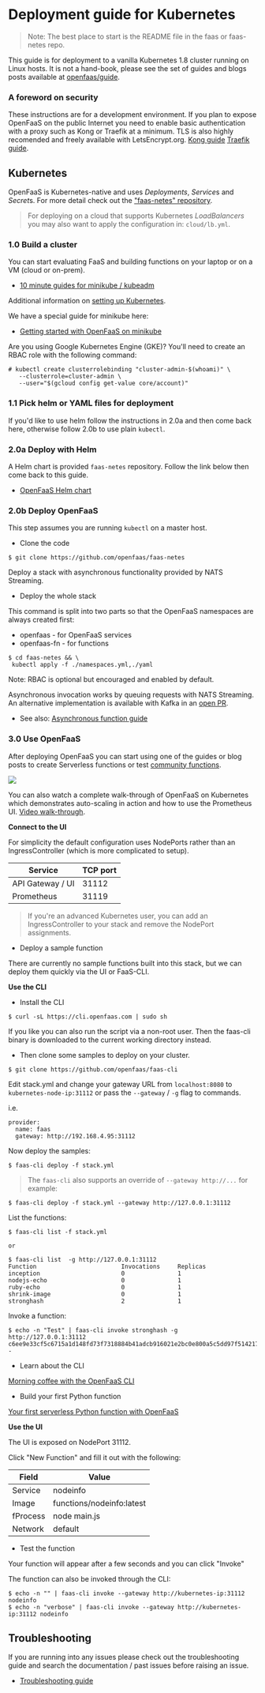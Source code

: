 # Deployment guide for Kubernetes

> Note: The best place to start is the README file in the faas or faas-netes repo.

This guide is for deployment to a vanilla Kubernetes 1.8 cluster running on Linux hosts. It is not a hand-book, please see the set of guides and blogs posts available at [openfaas/guide](https://github.com/openfaas/faas/tree/master/guide).

### A foreword on security

These instructions are for a development environment. If you plan to expose OpenFaaS on the public Internet you need to enable basic authentication with a proxy such as Kong or Traefik at a minimum. TLS is also highly recomended and freely available with LetsEncrypt.org. [Kong guide](https://github.com/openfaas/faas/blob/master/guide/kong_integration.md) [Traefik guide](https://github.com/openfaas/faas/blob/master/guide/traefik_integration.md).

## Kubernetes

OpenFaaS is Kubernetes-native and uses *Deployments*, *Service*s and *Secret*s. For more detail check out the ["faas-netes" repository](https://github.com/openfaas/faas-netes).

> For deploying on a cloud that supports Kubernetes *LoadBalancers* you may also want to apply the configuration in: `cloud/lb.yml`.

### 1.0 Build a cluster

You can start evaluating FaaS and building functions on your laptop or on a VM (cloud or on-prem).

* [10 minute guides for minikube / kubeadm](https://blog.alexellis.io/tag/learn-k8s/)

Additional information on [setting up Kubernetes](https://kubernetes.io/docs/setup/pick-right-solution/).

We have a special guide for minikube here:

* [Getting started with OpenFaaS on minikube](https://medium.com/devopslinks/getting-started-with-openfaas-on-minikube-634502c7acdf)

Are you using Google Kubernetes Engine (GKE)? You'll need to create an RBAC role with the following command:

```
# kubectl create clusterrolebinding "cluster-admin-$(whoami)" \
   --clusterrole=cluster-admin \
   --user="$(gcloud config get-value core/account)"
```

### 1.1 Pick helm or YAML files for deployment

If you'd like to use helm follow the instructions in 2.0a and then come back here, otherwise follow 2.0b to use plain `kubectl`.

### 2.0a Deploy with Helm

A Helm chart is provided `faas-netes` repository. Follow the link below then come back to this guide.

* [OpenFaaS Helm chart](https://github.com/openfaas/faas-netes/blob/master/HELM.md)

### 2.0b Deploy OpenFaaS

This step assumes you are running `kubectl` on a master host.

* Clone the code

```
$ git clone https://github.com/openfaas/faas-netes
```

Deploy a stack with asynchronous functionality provided by NATS Streaming.

* Deploy the whole stack

This command is split into two parts so that the OpenFaaS namespaces are always created first:

* openfaas - for OpenFaaS services
* openfaas-fn - for functions

```
$ cd faas-netes && \
 kubectl apply -f ./namespaces.yml,./yaml
```

Note: RBAC is optional but encouraged and enabled by default.

Asynchronous invocation works by queuing requests with NATS Streaming. An alternative implementation is available with Kafka in an [open PR](https://github.com/openfaas/faas/pull/311).

* See also: [Asynchronous function guide](https://github.com/openfaas/faas/blob/master/guide/asynchronous.md)

### 3.0 Use OpenFaaS

After deploying OpenFaaS you can start using one of the guides or blog posts to create Serverless functions or test [community functions](https://github.com/openfaas/faas/blob/master/community.md).

![](https://camo.githubusercontent.com/72f71cb0b0f6cae1c84f5a40ad57b7a9e389d0b7/68747470733a2f2f7062732e7477696d672e636f6d2f6d656469612f44466b5575483158734141744e4a362e6a70673a6d656469756d)

You can also watch a complete walk-through of OpenFaaS on Kubernetes which demonstrates auto-scaling in action and how to use the Prometheus UI. [Video walk-through](https://www.youtube.com/watch?v=0DbrLsUvaso).

**Connect to the UI**

For simplicity the default configuration uses NodePorts rather than an IngressController (which is more complicated to setup).

| Service           | TCP port |
--------------------|----------|
| API Gateway / UI  | 31112    |
| Prometheus        | 31119    |

> If you're an advanced Kubernetes user, you can add an IngressController to your stack and remove the NodePort assignments.

* Deploy a sample function

There are currently no sample functions built into this stack, but we can deploy them quickly via the UI or FaaS-CLI.

**Use the CLI**

* Install the CLI 

```
$ curl -sL https://cli.openfaas.com | sudo sh
```

If you like you can also run the script via a non-root user. Then the faas-cli binary is downloaded to the current working directory instead.

* Then clone some samples to deploy on your cluster.

```
$ git clone https://github.com/openfaas/faas-cli
```

Edit stack.yml and change your gateway URL from `localhost:8080` to `kubernetes-node-ip:31112` or pass the `--gateway` / `-g` flag to commands.

i.e.

```
provider:  
  name: faas
  gateway: http://192.168.4.95:31112
```

Now deploy the samples:

```
$ faas-cli deploy -f stack.yml
```

> The `faas-cli` also supports an override of `--gateway http://...` for example:

```
$ faas-cli deploy -f stack.yml --gateway http://127.0.0.1:31112
```

List the functions:

```
$ faas-cli list -f stack.yml

or

$ faas-cli list  -g http://127.0.0.1:31112
Function                      	Invocations    	Replicas
inception                     	0              	1    
nodejs-echo                   	0              	1    
ruby-echo                     	0              	1    
shrink-image                  	0              	1    
stronghash                    	2              	1
```

Invoke a function:

```
$ echo -n "Test" | faas-cli invoke stronghash -g http://127.0.0.1:31112
c6ee9e33cf5c6715a1d148fd73f7318884b41adcb916021e2bc0e800a5c5dd97f5142178f6ae88c8fdd98e1afb0ce4c8d2c54b5f37b30b7da1997bb33b0b8a31  -
```

* Learn about the CLI

[Morning coffee with the OpenFaaS CLI](https://blog.alexellis.io/quickstart-openfaas-cli/)

* Build your first Python function

[Your first serverless Python function with OpenFaaS](https://blog.alexellis.io/first-faas-python-function/)

**Use the UI**

The UI is exposed on NodePort 31112.

Click "New Function" and fill it out with the following:

| Field      | Value                        |
-------------|------------------------------|
| Service    | nodeinfo                     |
| Image      | functions/nodeinfo:latest    |
| fProcess   | node main.js                 |
| Network    | default                      |

* Test the function

Your function will appear after a few seconds and you can click "Invoke"

The function can also be invoked through the CLI:

```
$ echo -n "" | faas-cli invoke --gateway http://kubernetes-ip:31112 nodeinfo
$ echo -n "verbose" | faas-cli invoke --gateway http://kubernetes-ip:31112 nodeinfo
```

## Troubleshooting

If you are running into any issues please check out the troubleshooting guide and search the documentation / past issues before raising an issue.

* [Troubleshooting guide](https://github.com/openfaas/faas/blob/master/guide/troubleshooting.md)
